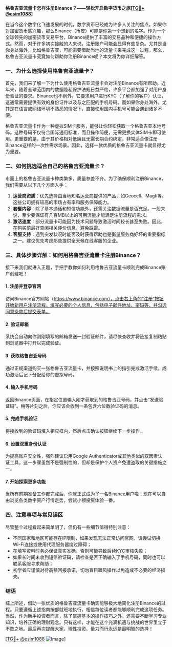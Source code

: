**格鲁吉亚流量卡怎样注册Binance？——轻松开启数字货币之旅[[TG💪+ @esim1088](https://t.me/s/esim1088)]**

在当今这个数字化飞速发展的时代，数字货币已经成为许多人关注的焦点。如果你对加密货币感兴趣，那么Binance（币安）可能是你第一个想到的名字。作为一个全球领先的加密货币交易平台，Binance提供了丰富的交易品种和便捷的操作方式。然而，对于许多初次接触的人来说，注册账户可能会显得有些复杂。尤其是当你身处海外，比如格鲁吉亚，可能需要借助当地的流量卡来完成这一过程。那么，格鲁吉亚流量卡究竟如何帮助你注册Binance呢？本文将为你详细解答。

### 一、为什么选择使用格鲁吉亚流量卡？

首先，我们来了解一下为什么使用格鲁吉亚流量卡会对注册Binance有所帮助。近年来，随着全球范围内的数据隐私保护法规日益严格，许多平台都加强了对用户身份验证的要求。Binance也不例外，它要求用户进行KYC（了解你的客户）认证，这通常需要提供有效的身份证件以及与之匹配的手机号码。而如果你身处海外，尤其是在语言或网络环境不熟悉的情况下，直接使用国内手机号可能会遇到诸多不便。

格鲁吉亚流量卡作为一种虚拟SIM卡服务，能够让你轻松获取一个格鲁吉亚本地号码。这种号码不仅符合国际通用标准，而且操作简便，无需更换实体SIM卡即可使用。更重要的是，由于其价格相对低廉且无需长期合约绑定，非常适合像注册Binance这样的一次性需求场景。因此，选择一款优质的格鲁吉亚流量卡就显得尤为重要。

### 二、如何挑选适合自己的格鲁吉亚流量卡？

市面上的格鲁吉亚流量卡种类繁多，质量参差不齐。为了确保顺利注册Binance，我们需要从以下几个方面入手：

1. **运营商资质**：优先选择由当地知名运营商提供的产品，如Geocell、Magti等。这些公司拥有较高的市场占有率和服务保障能力。
2. **套餐内容**：除了基本通话和短信功能外，还需关注数据流量是否充足。一般来说，至少要保证有几百MB以上的可用流量才能满足注册流程的需求。
3. **激活速度**：部分流量卡可能因为技术问题导致激活时间较长甚至失败。因此，在购买前最好查阅相关评价信息，避免踩雷。
4. **客服支持**：遇到突发状况时能否及时获得帮助也是衡量服务商好坏的重要指标之一。建议优先考虑那些提供全天候在线客服的企业。

### 三、具体步骤详解：如何用格鲁吉亚流量卡注册Binance？

接下来我们就进入正题，手把手教你如何利用格鲁吉亚流量卡顺利完成Binance账户创建吧！

#### 1. 注册并登录官网
访问Binance官方网站（https://www.binance.com），点击右上角的“注册”按钮开始新用户注册流程。填写必要的个人信息，包括电子邮件地址、密码等，并勾选同意条款后提交表单。

#### 2. 验证邮箱
系统会自动向你刚刚填写的邮箱发送一封验证邮件，请尽快查收并将链接复制粘贴到浏览器中打开以完成验证。

#### 3. 获取格鲁吉亚号码
通过正规渠道购买一张格鲁吉亚流量卡，并按照说明书上的指引完成激活手续。成功激活后记下分配给你的虚拟号码。

#### 4. 输入手机号码
返回Binance页面，在指定位置输入刚才获取到的格鲁吉亚号码，并点击“发送验证码”。稍等片刻之后，你应该会收到一条包含六位数验证码的消息。

#### 5. 完成手机验证
将接收到的验证码填入相应框内，然后点击确认按钮继续下一步操作。

#### 6. 设置双重身份认证
为提高账户安全性，强烈建议启用Google Authenticator或其他类似的双因素认证工具。这一步骤虽然不是强制性的，但却是保护个人资产免遭盗取的关键措施之一。

#### 7. 开始探索更多功能
当所有前期准备工作都完成后，你就正式成为了一名Binance用户啦！现在可以自由浏览各类数字资产行情走势，尝试小额投资体验一番。

### 四、注意事项与常见误区

尽管整个过程看起来简单明了，但仍有一些细节值得特别注意：

- 不同国家和地区可能存在IP限制，如果发现无法正常访问官网，请尝试切换Wi-Fi连接或使用代理服务器绕过障碍；
- 在填写资料时务必保证真实准确，否则可能导致后续KYC审核失败；
- 如果长时间未收到短信验证码，请检查是否正确输入了手机号码，同时也可以联系客服寻求帮助；
- 初学者应谨慎对待高额回报承诺，切勿盲目跟风操作以免造成不必要的经济损失。

### 结语

综上所述，借助一张优质的格鲁吉亚流量卡确实能够极大地简化注册Binance的过程。只要遵循上述指南按部就班地执行，相信每位读者都能够顺利完成这项任务。当然，作为新手投资者而言，除了掌握基本的操作技巧之外，还需要不断学习专业知识，培养正确的理财观念。只有这样，才能在这个充满机遇与挑战的世界里立于不败之地。最后再次提醒大家，理性投资、量力而行永远是最明智的选择！

[[TG💪+ @esim1088](https://t.me/s/esim1088) ![Image](https://i.postimg.cc/4NQfJmqS/Snipaste-2025-05-13-00-14-12.png)]